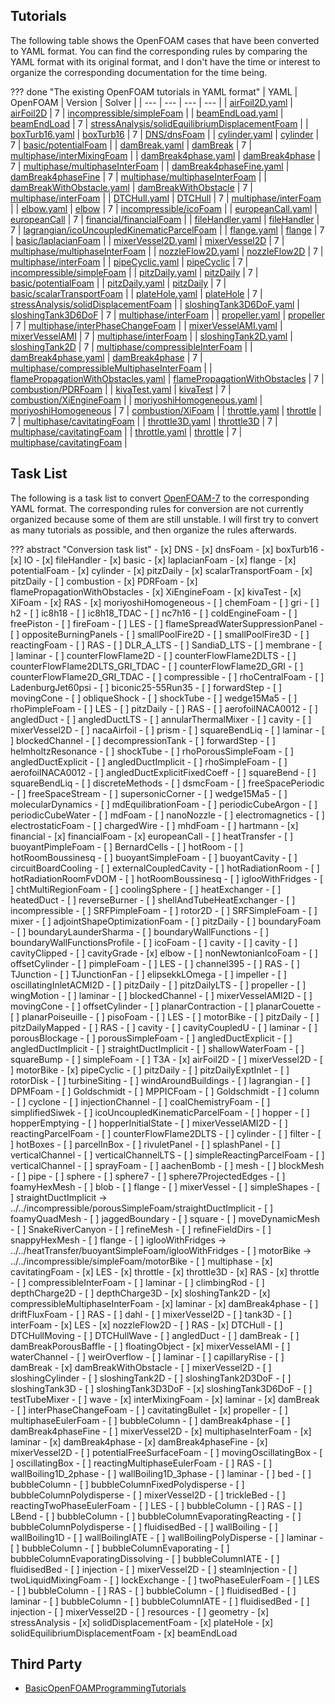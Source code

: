 ## Tutorials

The following table shows the OpenFOAM cases that have been converted to YAML format. You can find the corresponding rules by comparing the YAML format with its original format, and I don't have the time or interest to organize the corresponding documentation for the time being.

??? done "The existing OpenFOAM tutorials in YAML format"
    | YAML | OpenFOAM | Version | Solver |
    | --- | --- | --- | --- |
    | [airFoil2D.yaml](https://github.com/iydon/of.yaml/blob/main/tutorials/incompressible/simpleFoam/airFoil2D.yaml) | [airFoil2D](https://github.com/OpenFOAM/OpenFOAM-7/tree/master/tutorials/incompressible/simpleFoam/airFoil2D) | 7 | [incompressible/simpleFoam](https://github.com/OpenFOAM/OpenFOAM-7/tree/master/applications/solvers/incompressible/simpleFoam) |
    | [beamEndLoad.yaml](https://github.com/iydon/of.yaml/blob/main/tutorials/stressAnalysis/solidEquilibriumDisplacementFoam/beamEndLoad.yaml) | [beamEndLoad](https://github.com/OpenFOAM/OpenFOAM-7/tree/master/tutorials/stressAnalysis/solidEquilibriumDisplacementFoam/beamEndLoad) | 7 | [stressAnalysis/solidEquilibriumDisplacementFoam](https://github.com/OpenFOAM/OpenFOAM-7/tree/master/applications/solvers/stressAnalysis/solidEquilibriumDisplacementFoam) |
    | [boxTurb16.yaml](https://github.com/iydon/of.yaml/blob/main/tutorials/DNS/dnsFoam/boxTurb16.yaml) | [boxTurb16](https://github.com/OpenFOAM/OpenFOAM-7/tree/master/tutorials/DNS/dnsFoam/boxTurb16) | 7 | [DNS/dnsFoam](https://github.com/OpenFOAM/OpenFOAM-7/tree/master/applications/solvers/DNS/dnsFoam) |
    | [cylinder.yaml](https://github.com/iydon/of.yaml/blob/main/tutorials/basic/potentialFoam/cylinder.yaml) | [cylinder](https://github.com/OpenFOAM/OpenFOAM-7/tree/master/tutorials/basic/potentialFoam/cylinder) | 7 | [basic/potentialFoam](https://github.com/OpenFOAM/OpenFOAM-7/tree/master/applications/solvers/basic/potentialFoam) |
    | [damBreak.yaml](https://github.com/iydon/of.yaml/blob/main/tutorials/multiphase/interMixingFoam/laminar/damBreak.yaml) | [damBreak](https://github.com/OpenFOAM/OpenFOAM-7/tree/master/tutorials/multiphase/interMixingFoam/laminar/damBreak) | 7 | [multiphase/interMixingFoam](https://github.com/OpenFOAM/OpenFOAM-7/tree/master/applications/solvers/multiphase/interFoam/interMixingFoam) |
    | [damBreak4phase.yaml](https://github.com/iydon/of.yaml/blob/main/tutorials/multiphase/multiphaseInterFoam/laminar/damBreak4phase.yaml) | [damBreak4phase](https://github.com/OpenFOAM/OpenFOAM-7/tree/master/tutorials/multiphase/multiphaseInterFoam/laminar/damBreak4phase) | 7 | [multiphase/multiphaseInterFoam](https://github.com/OpenFOAM/OpenFOAM-7/tree/master/applications/solvers/multiphase/multiphaseInterFoam) |
    | [damBreak4phaseFine.yaml](https://github.com/iydon/of.yaml/blob/main/tutorials/multiphase/multiphaseInterFoam/laminar/damBreak4phaseFine.yaml) | [damBreak4phaseFine](https://github.com/OpenFOAM/OpenFOAM-7/tree/master/tutorials/multiphase/multiphaseInterFoam/laminar/damBreak4phaseFine) | 7 | [multiphase/multiphaseInterFoam](https://github.com/OpenFOAM/OpenFOAM-7/tree/master/applications/solvers/multiphase/multiphaseInterFoam) |
    | [damBreakWithObstacle.yaml](https://github.com/iydon/of.yaml/blob/main/tutorials/multiphase/interFoam/laminar/damBreakWithObstacle.yaml) | [damBreakWithObstacle](https://github.com/OpenFOAM/OpenFOAM-7/tree/master/tutorials/multiphase/interFoam/laminar/damBreakWithObstacle) | 7 | [multiphase/interFoam](https://github.com/OpenFOAM/OpenFOAM-7/tree/master/applications/solvers/multiphase/interFoam) |
    | [DTCHull.yaml](https://github.com/iydon/of.yaml/blob/main/tutorials/multiphase/interFoam/RAS/DTCHull.yaml) | [DTCHull](https://github.com/OpenFOAM/OpenFOAM-7/tree/master/tutorials/multiphase/interFoam/RAS/DTCHull) | 7 | [multiphase/interFoam](https://github.com/OpenFOAM/OpenFOAM-7/tree/master/applications/solvers/multiphase/interFoam) |
    | [elbow.yaml](https://github.com/iydon/of.yaml/blob/main/tutorials/incompressible/icoFoam/elbow.yaml) | [elbow](https://github.com/OpenFOAM/OpenFOAM-7/tree/master/tutorials/incompressible/icoFoam/elbow) | 7 | [incompressible/icoFoam](https://github.com/OpenFOAM/OpenFOAM-7/tree/master/applications/solvers/incompressible/icoFoam) |
    | [europeanCall.yaml](https://github.com/iydon/of.yaml/blob/main/tutorials/financial/financialFoam/europeanCall.yaml) | [europeanCall](https://github.com/OpenFOAM/OpenFOAM-7/tree/master/tutorials/financial/financialFoam/europeanCall) | 7 | [financial/financialFoam](https://github.com/OpenFOAM/OpenFOAM-7/tree/master/applications/solvers/financial/financialFoam) |
    | [fileHandler.yaml](https://github.com/iydon/of.yaml/blob/main/tutorials/IO/fileHandler.yaml) | [fileHandler](https://github.com/OpenFOAM/OpenFOAM-7/tree/master/tutorials/IO/fileHandler) | 7 | [lagrangian/icoUncoupledKinematicParcelFoam](https://github.com/OpenFOAM/OpenFOAM-7/tree/master/applications/solvers/lagrangian/icoUncoupledKinematicParcelFoam) |
    | [flange.yaml](https://github.com/iydon/of.yaml/blob/main/tutorials/basic/laplacianFoam/flange.yaml) | [flange](https://github.com/OpenFOAM/OpenFOAM-7/tree/master/tutorials/basic/laplacianFoam/flange) | 7 | [basic/laplacianFoam](https://github.com/OpenFOAM/OpenFOAM-7/tree/master/applications/solvers/basic/laplacianFoam) |
    | [mixerVessel2D.yaml](https://github.com/iydon/of.yaml/blob/main/tutorials/multiphase/multiphaseInterFoam/laminar/mixerVessel2D.yaml) | [mixerVessel2D](https://github.com/OpenFOAM/OpenFOAM-7/tree/master/tutorials/multiphase/multiphaseInterFoam/laminar/mixerVessel2D) | 7 | [multiphase/multiphaseInterFoam](https://github.com/OpenFOAM/OpenFOAM-7/tree/master/applications/solvers/multiphase/multiphaseInterFoam) |
    | [nozzleFlow2D.yaml](https://github.com/iydon/of.yaml/blob/main/tutorials/multiphase/interFoam/LES/nozzleFlow2D.yaml) | [nozzleFlow2D](https://github.com/OpenFOAM/OpenFOAM-7/tree/master/tutorials/multiphase/interFoam/LES/nozzleFlow2D) | 7 | [multiphase/interFoam](https://github.com/OpenFOAM/OpenFOAM-7/tree/master/applications/solvers/multiphase/interFoam) |
    | [pipeCyclic.yaml](https://github.com/iydon/of.yaml/blob/main/tutorials/incompressible/simpleFoam/pipeCyclic.yaml) | [pipeCyclic](https://github.com/OpenFOAM/OpenFOAM-7/tree/master/tutorials/incompressible/simpleFoam/pipeCyclic) | 7 | [incompressible/simpleFoam](https://github.com/OpenFOAM/OpenFOAM-7/tree/master/applications/solvers/incompressible/simpleFoam) |
    | [pitzDaily.yaml](https://github.com/iydon/of.yaml/blob/main/tutorials/basic/potentialFoam/pitzDaily.yaml) | [pitzDaily](https://github.com/OpenFOAM/OpenFOAM-7/tree/master/tutorials/basic/potentialFoam/pitzDaily) | 7 | [basic/potentialFoam](https://github.com/OpenFOAM/OpenFOAM-7/tree/master/applications/solvers/basic/potentialFoam) |
    | [pitzDaily.yaml](https://github.com/iydon/of.yaml/blob/main/tutorials/basic/scalarTransportFoam/pitzDaily.yaml) | [pitzDaily](https://github.com/OpenFOAM/OpenFOAM-7/tree/master/tutorials/basic/scalarTransportFoam/pitzDaily) | 7 | [basic/scalarTransportFoam](https://github.com/OpenFOAM/OpenFOAM-7/tree/master/applications/solvers/basic/scalarTransportFoam) |
    | [plateHole.yaml](https://github.com/iydon/of.yaml/blob/main/tutorials/stressAnalysis/solidDisplacementFoam/plateHole.yaml) | [plateHole](https://github.com/OpenFOAM/OpenFOAM-7/tree/master/tutorials/stressAnalysis/solidDisplacementFoam/plateHole) | 7 | [stressAnalysis/solidDisplacementFoam](https://github.com/OpenFOAM/OpenFOAM-7/tree/master/applications/solvers/stressAnalysis/solidDisplacementFoam) |
    | [sloshingTank3D6DoF.yaml](https://github.com/iydon/of.yaml/blob/main/tutorials/multiphase/interFoam/laminar/sloshingTank3D6DoF.yaml) | [sloshingTank3D6DoF](https://github.com/OpenFOAM/OpenFOAM-7/tree/master/tutorials/multiphase/interFoam/laminar/sloshingTank3D6DoF) | 7 | [multiphase/interFoam](https://github.com/OpenFOAM/OpenFOAM-7/tree/master/applications/solvers/multiphase/interFoam) |
    | [propeller.yaml](https://github.com/iydon/of.yaml/blob/main/tutorials/multiphase/interPhaseChangeFoam/propeller.yaml) | [propeller](https://github.com/OpenFOAM/OpenFOAM-7/tree/master/tutorials/multiphase/interPhaseChangeFoam/propeller) | 7 | [multiphase/interPhaseChangeFoam](https://github.com/OpenFOAM/OpenFOAM-7/tree/master/applications/solvers/multiphase/interPhaseChangeFoam) |
    | [mixerVesselAMI.yaml](https://github.com/iydon/of.yaml/blob/main/tutorials/multiphase/interFoam/RAS/mixerVesselAMI.yaml) | [mixerVesselAMI](https://github.com/OpenFOAM/OpenFOAM-7/tree/master/tutorials/multiphase/interFoam/RAS/mixerVesselAMI) | 7 | [multiphase/interFoam](https://github.com/OpenFOAM/OpenFOAM-7/tree/master/applications/solvers/multiphase/interFoam) |
    | [sloshingTank2D.yaml](https://github.com/iydon/of.yaml/blob/main/tutorials/multiphase/compressibleInterFoam/laminar/sloshingTank2D.yaml) | [sloshingTank2D](https://github.com/OpenFOAM/OpenFOAM-7/tree/master/tutorials/multiphase/compressibleInterFoam/laminar/sloshingTank2D) | 7 | [multiphase/compressibleInterFoam](https://github.com/OpenFOAM/OpenFOAM-7/tree/master/applications/solvers/multiphase/compressibleInterFoam) |
    | [damBreak4phase.yaml](https://github.com/iydon/of.yaml/blob/main/tutorials/multiphase/compressibleMultiphaseInterFoam/laminar/damBreak4phase.yaml) | [damBreak4phase](https://github.com/OpenFOAM/OpenFOAM-7/tree/master/tutorials/multiphase/compressibleMultiphaseInterFoam/laminar/damBreak4phase) | 7 | [multiphase/compressibleMultiphaseInterFoam](https://github.com/OpenFOAM/OpenFOAM-7/tree/master/applications/solvers/multiphase/compressibleMultiphaseInterFoam) |
    | [flamePropagationWithObstacles.yaml](https://github.com/iydon/of.yaml/blob/main/tutorials/combustion/PDRFoam/flamePropagationWithObstacles.yaml) | [flamePropagationWithObstacles](https://github.com/OpenFOAM/OpenFOAM-7/tree/master/tutorials/combustion/PDRFoam/flamePropagationWithObstacles) | 7 | [combustion/PDRFoam](https://github.com/OpenFOAM/OpenFOAM-7/tree/master/applications/solvers/combustion/PDRFoam) |
    | [kivaTest.yaml](https://github.com/iydon/of.yaml/blob/main/tutorials/combustion/XiEngineFoam/kivaTest.yaml) | [kivaTest](https://github.com/OpenFOAM/OpenFOAM-7/tree/master/tutorials/combustion/XiEngineFoam/kivaTest) | 7 | [combustion/XiEngineFoam](https://github.com/OpenFOAM/OpenFOAM-7/tree/master/applications/solvers/combustion/XiFoam/XiEngineFoam) |
    | [moriyoshiHomogeneous.yaml](https://github.com/iydon/of.yaml/blob/main/tutorials/combustion/XiFoam/RAS/moriyoshiHomogeneous.yaml) | [moriyoshiHomogeneous](https://github.com/OpenFOAM/OpenFOAM-7/tree/master/tutorials/combustion/XiFoam/RAS/moriyoshiHomogeneous) | 7 | [combustion/XiFoam](https://github.com/OpenFOAM/OpenFOAM-7/tree/master/applications/solvers/combustion/XiFoam) |
    | [throttle.yaml](https://github.com/iydon/of.yaml/blob/main/tutorials/multiphase/cavitatingFoam/LES/throttle.yaml) | [throttle](https://github.com/OpenFOAM/OpenFOAM-7/tree/master/tutorials/multiphase/cavitatingFoam/LES/throttle) | 7 | [multiphase/cavitatingFoam](https://github.com/OpenFOAM/OpenFOAM-7/tree/master/applications/solvers/multiphase/cavitatingFoam) |
    | [throttle3D.yaml](https://github.com/iydon/of.yaml/blob/main/tutorials/multiphase/cavitatingFoam/LES/throttle3D.yaml) | [throttle3D](https://github.com/OpenFOAM/OpenFOAM-7/tree/master/tutorials/multiphase/cavitatingFoam/LES/throttle3D) | 7 | [multiphase/cavitatingFoam](https://github.com/OpenFOAM/OpenFOAM-7/tree/master/applications/solvers/multiphase/cavitatingFoam) |
    | [throttle.yaml](https://github.com/iydon/of.yaml/blob/main/tutorials/multiphase/cavitatingFoam/RAS/throttle.yaml) | [throttle](https://github.com/OpenFOAM/OpenFOAM-7/tree/master/tutorials/multiphase/cavitatingFoam/RAS/throttle) | 7 | [multiphase/cavitatingFoam](https://github.com/OpenFOAM/OpenFOAM-7/tree/master/applications/solvers/multiphase/cavitatingFoam) |


## Task List

The following is a task list to convert [OpenFOAM-7](https://github.com/OpenFOAM/OpenFOAM-7) to the corresponding YAML format. The corresponding rules for conversion are not currently organized because some of them are still unstable. I will first try to convert as many tutorials as possible, and then organize the rules afterwards.

??? abstract "Conversion task list"
    - [x] DNS
        - [x] dnsFoam
            - [x] boxTurb16
    - [x] IO
        - [x] fileHandler
    - [x] basic
        - [x] laplacianFoam
            - [x] flange
        - [x] potentialFoam
            - [x] cylinder
            - [x] pitzDaily
        - [x] scalarTransportFoam
            - [x] pitzDaily
    - [ ] combustion
        - [x] PDRFoam
            - [x] flamePropagationWithObstacles
        - [x] XiEngineFoam
            - [x] kivaTest
        - [x] XiFoam
            - [x] RAS
                - [x] moriyoshiHomogeneous
        - [ ] chemFoam
            - [ ] gri
            - [ ] h2
            - [ ] ic8h18
            - [ ] ic8h18_TDAC
            - [ ] nc7h16
        - [ ] coldEngineFoam
            - [ ] freePiston
        - [ ] fireFoam
            - [ ] LES
                - [ ] flameSpreadWaterSuppressionPanel
                - [ ] oppositeBurningPanels
                - [ ] smallPoolFire2D
                - [ ] smallPoolFire3D
        - [ ] reactingFoam
            - [ ] RAS
                - [ ] DLR_A_LTS
                - [ ] SandiaD_LTS
                - [ ] membrane
            - [ ] laminar
                - [ ] counterFlowFlame2D
                - [ ] counterFlowFlame2DLTS
                - [ ] counterFlowFlame2DLTS_GRI_TDAC
                - [ ] counterFlowFlame2D_GRI
                - [ ] counterFlowFlame2D_GRI_TDAC
    - [ ] compressible
        - [ ] rhoCentralFoam
            - [ ] LadenburgJet60psi
            - [ ] biconic25-55Run35
            - [ ] forwardStep
            - [ ] movingCone
            - [ ] obliqueShock
            - [ ] shockTube
            - [ ] wedge15Ma5
        - [ ] rhoPimpleFoam
            - [ ] LES
                - [ ] pitzDaily
            - [ ] RAS
                - [ ] aerofoilNACA0012
                - [ ] angledDuct
                - [ ] angledDuctLTS
                - [ ] annularThermalMixer
                - [ ] cavity
                - [ ] mixerVessel2D
                - [ ] nacaAirfoil
                - [ ] prism
                - [ ] squareBendLiq
            - [ ] laminar
                - [ ] blockedChannel
                - [ ] decompressionTank
                - [ ] forwardStep
                - [ ] helmholtzResonance
                - [ ] shockTube
        - [ ] rhoPorousSimpleFoam
            - [ ] angledDuctExplicit
            - [ ] angledDuctImplicit
        - [ ] rhoSimpleFoam
            - [ ] aerofoilNACA0012
            - [ ] angledDuctExplicitFixedCoeff
            - [ ] squareBend
            - [ ] squareBendLiq
    - [ ] discreteMethods
        - [ ] dsmcFoam
            - [ ] freeSpacePeriodic
            - [ ] freeSpaceStream
            - [ ] supersonicCorner
            - [ ] wedge15Ma5
        - [ ] molecularDynamics
            - [ ] mdEquilibrationFoam
                - [ ] periodicCubeArgon
                - [ ] periodicCubeWater
            - [ ] mdFoam
                - [ ] nanoNozzle
    - [ ] electromagnetics
        - [ ] electrostaticFoam
            - [ ] chargedWire
        - [ ] mhdFoam
            - [ ] hartmann
    - [x] financial
        - [x] financialFoam
            - [x] europeanCall
    - [ ] heatTransfer
        - [ ] buoyantPimpleFoam
            - [ ] BernardCells
            - [ ] hotRoom
            - [ ] hotRoomBoussinesq
        - [ ] buoyantSimpleFoam
            - [ ] buoyantCavity
            - [ ] circuitBoardCooling
            - [ ] externalCoupledCavity
            - [ ] hotRadiationRoom
            - [ ] hotRadiationRoomFvDOM
            - [ ] hotRoomBoussinesq
            - [ ] iglooWithFridges
        - [ ] chtMultiRegionFoam
            - [ ] coolingSphere
            - [ ] heatExchanger
            - [ ] heatedDuct
            - [ ] reverseBurner
            - [ ] shellAndTubeHeatExchanger
    - [ ] incompressible
        - [ ] SRFPimpleFoam
            - [ ] rotor2D
        - [ ] SRFSimpleFoam
            - [ ] mixer
        - [ ] adjointShapeOptimizationFoam
            - [ ] pitzDaily
        - [ ] boundaryFoam
            - [ ] boundaryLaunderSharma
            - [ ] boundaryWallFunctions
            - [ ] boundaryWallFunctionsProfile
        - [ ] icoFoam
            - [ ] cavity
                - [ ] cavity
                - [ ] cavityClipped
                - [ ] cavityGrade
            - [x] elbow
        - [ ] nonNewtonianIcoFoam
            - [ ] offsetCylinder
        - [ ] pimpleFoam
            - [ ] LES
                - [ ] channel395
            - [ ] RAS
                - [ ] TJunction
                - [ ] TJunctionFan
                - [ ] elipsekkLOmega
                - [ ] impeller
                - [ ] oscillatingInletACMI2D
                - [ ] pitzDaily
                - [ ] pitzDailyLTS
                - [ ] propeller
                - [ ] wingMotion
            - [ ] laminar
                - [ ] blockedChannel
                - [ ] mixerVesselAMI2D
                - [ ] movingCone
                - [ ] offsetCylinder
                - [ ] planarContraction
                - [ ] planarCouette
                - [ ] planarPoiseuille
        - [ ] pisoFoam
            - [ ] LES
                - [ ] motorBike
                - [ ] pitzDaily
                - [ ] pitzDailyMapped
            - [ ] RAS
                - [ ] cavity
                - [ ] cavityCoupledU
            - [ ] laminar
                - [ ] porousBlockage
        - [ ] porousSimpleFoam
            - [ ] angledDuctExplicit
            - [ ] angledDuctImplicit
            - [ ] straightDuctImplicit
        - [ ] shallowWaterFoam
            - [ ] squareBump
        - [ ] simpleFoam
            - [ ] T3A
            - [x] airFoil2D
            - [ ] mixerVessel2D
            - [ ] motorBike
            - [x] pipeCyclic
            - [ ] pitzDaily
            - [ ] pitzDailyExptInlet
            - [ ] rotorDisk
            - [ ] turbineSiting
            - [ ] windAroundBuildings
    - [ ] lagrangian
        - [ ] DPMFoam
            - [ ] Goldschmidt
        - [ ] MPPICFoam
            - [ ] Goldschmidt
            - [ ] column
            - [ ] cyclone
            - [ ] injectionChannel
        - [ ] coalChemistryFoam
            - [ ] simplifiedSiwek
        - [ ] icoUncoupledKinematicParcelFoam
            - [ ] hopper
                - [ ] hopperEmptying
                - [ ] hopperInitialState
            - [ ] mixerVesselAMI2D
        - [ ] reactingParcelFoam
            - [ ] counterFlowFlame2DLTS
            - [ ] cylinder
            - [ ] filter
            - [ ] hotBoxes
            - [ ] parcelInBox
            - [ ] rivuletPanel
            - [ ] splashPanel
            - [ ] verticalChannel
            - [ ] verticalChannelLTS
        - [ ] simpleReactingParcelFoam
            - [ ] verticalChannel
        - [ ] sprayFoam
            - [ ] aachenBomb
    - [ ] mesh
        - [ ] blockMesh
            - [ ] pipe
            - [ ] sphere
            - [ ] sphere7
            - [ ] sphere7ProjectedEdges
        - [ ] foamyHexMesh
            - [ ] blob
            - [ ] flange
            - [ ] mixerVessel
            - [ ] simpleShapes
            - [ ] straightDuctImplicit → ../../incompressible/porousSimpleFoam/straightDuctImplicit
        - [ ] foamyQuadMesh
            - [ ] jaggedBoundary
            - [ ] square
        - [ ] moveDynamicMesh
            - [ ] SnakeRiverCanyon
        - [ ] refineMesh
            - [ ] refineFieldDirs
        - [ ] snappyHexMesh
            - [ ] flange
            - [ ] iglooWithFridges → ../../heatTransfer/buoyantSimpleFoam/iglooWithFridges
            - [ ] motorBike → ../../incompressible/simpleFoam/motorBike
    - [ ] multiphase
        - [x] cavitatingFoam
            - [x] LES
                - [x] throttle
                - [x] throttle3D
            - [x] RAS
                - [x] throttle
        - [ ] compressibleInterFoam
            - [ ] laminar
                - [ ] climbingRod
                - [ ] depthCharge2D
                - [ ] depthCharge3D
                - [x] sloshingTank2D
        - [x] compressibleMultiphaseInterFoam
            - [x] laminar
                - [x] damBreak4phase
        - [ ] driftFluxFoam
            - [ ] RAS
                - [ ] dahl
                - [ ] mixerVessel2D
                - [ ] tank3D
        - [ ] interFoam
            - [x] LES
                - [x] nozzleFlow2D
            - [ ] RAS
                - [x] DTCHull
                - [ ] DTCHullMoving
                - [ ] DTCHullWave
                - [ ] angledDuct
                - [ ] damBreak
                - [ ] damBreakPorousBaffle
                - [ ] floatingObject
                - [x] mixerVesselAMI
                - [ ] waterChannel
                - [ ] weirOverflow
            - [ ] laminar
                - [ ] capillaryRise
                - [ ] damBreak
                - [x] damBreakWithObstacle
                - [ ] mixerVessel2D
                - [ ] sloshingCylinder
                - [ ] sloshingTank2D
                - [ ] sloshingTank2D3DoF
                - [ ] sloshingTank3D
                - [ ] sloshingTank3D3DoF
                - [x] sloshingTank3D6DoF
                - [ ] testTubeMixer
                - [ ] wave
        - [x] interMixingFoam
            - [x] laminar
                - [x] damBreak
        - [ ] interPhaseChangeFoam
            - [ ] cavitatingBullet
            - [x] propeller
        - [ ] multiphaseEulerFoam
            - [ ] bubbleColumn
            - [ ] damBreak4phase
            - [ ] damBreak4phaseFine
            - [ ] mixerVessel2D
        - [x] multiphaseInterFoam
            - [x] laminar
                - [x] damBreak4phase
                - [x] damBreak4phaseFine
                - [x] mixerVessel2D
        - [ ] potentialFreeSurfaceFoam
            - [ ] movingOscillatingBox
            - [ ] oscillatingBox
        - [ ] reactingMultiphaseEulerFoam
            - [ ] RAS
                - [ ] wallBoiling1D_2phase
                - [ ] wallBoiling1D_3phase
            - [ ] laminar
                - [ ] bed
                - [ ] bubbleColumn
                - [ ] bubbleColumnFixedPolydisperse
                - [ ] bubbleColumnPolydisperse
                - [ ] mixerVessel2D
                - [ ] trickleBed
        - [ ] reactingTwoPhaseEulerFoam
            - [ ] LES
                - [ ] bubbleColumn
            - [ ] RAS
                - [ ] LBend
                - [ ] bubbleColumn
                - [ ] bubbleColumnEvaporatingReacting
                - [ ] bubbleColumnPolydisperse
                - [ ] fluidisedBed
                - [ ] wallBoiling
                - [ ] wallBoiling1D
                - [ ] wallBoilingIATE
                - [ ] wallBoilingPolyDisperse
            - [ ] laminar
                - [ ] bubbleColumn
                - [ ] bubbleColumnEvaporating
                - [ ] bubbleColumnEvaporatingDissolving
                - [ ] bubbleColumnIATE
                - [ ] fluidisedBed
                - [ ] injection
                - [ ] mixerVessel2D
                - [ ] steamInjection
        - [ ] twoLiquidMixingFoam
            - [ ] lockExchange
        - [ ] twoPhaseEulerFoam
            - [ ] LES
                - [ ] bubbleColumn
            - [ ] RAS
                - [ ] bubbleColumn
                - [ ] fluidisedBed
            - [ ] laminar
                - [ ] bubbleColumn
                - [ ] bubbleColumnIATE
                - [ ] fluidisedBed
                - [ ] injection
                - [ ] mixerVessel2D
    - [ ] resources
        - [ ] geometry
    - [x] stressAnalysis
        - [x] solidDisplacementFoam
            - [x] plateHole
        - [x] solidEquilibriumDisplacementFoam
            - [x] beamEndLoad


## Third Party
- [BasicOpenFOAMProgrammingTutorials](https://github.com/iydon/of.yaml/tree/main/third_party/BasicOpenFOAMProgrammingTutorials)
